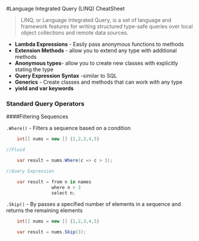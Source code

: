 ﻿#Language Integrated Query (LINQ) CheatSheet


>LINQ, or Language Integrated Query, is a set of language and framework features
for writing structured type-safe queries over local object collections and remote data
sources.

- **Lambda Expressions** - Easily pass anonymous functions to methods
- **Extension Methods** - allow you to extend any type with additional methods
- **Anonymous types**- allow you to create new classes with explicitly stating the type
- **Query Expression Syntax** -similar to SQL
- **Generics** - Create classes and methods that can work with any type
- **yield and var keywords**



### Standard Query Operators


####Filtering Sequences

`.Where()` - Filters a sequence based on a condition 

```c#
    int[] nums = new [] {1,2,3,4,5}

//Fluid

    var result = nums.Where(c => c > 3);

//Query Expression  

    var result = from n in names
                 where n > 3
                 select n;
```
`.Skip()` - By passes a specified number of elements in a sequence and returns the remaining elements

```c#
    int[] nums = new [] {1,2,3,4,5}

    var result = nums.Skip(3);

```